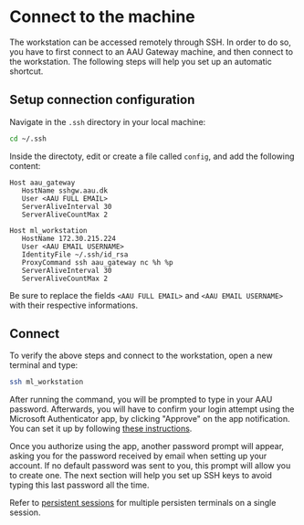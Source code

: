 # Connect to the machine

The workstation can be accessed remotely through SSH. In order to do so, you have to first connect to an AAU Gateway machine, and then connect to the workstation. The following steps will help you set up an automatic shortcut.

## Setup connection configuration

Navigate in the `.ssh` directory in your local machine:

```bash
cd ~/.ssh
```

Inside the directoty, edit or create a file called `config`, and add the following content:

```text
Host aau_gateway
   HostName sshgw.aau.dk
   User <AAU FULL EMAIL>
   ServerAliveInterval 30
   ServerAliveCountMax 2

Host ml_workstation
   HostName 172.30.215.224
   User <AAU EMAIL USERNAME>
   IdentityFile ~/.ssh/id_rsa
   ProxyCommand ssh aau_gateway nc %h %p
   ServerAliveInterval 30
   ServerAliveCountMax 2
```

Be sure to replace the fields `<AAU FULL EMAIL>` and `<AAU EMAIL USERNAME>` with their respective informations.

## Connect

To verify the above steps and connect to the workstation, open a new terminal and type:

```bash
ssh ml_workstation
```

After running the command, you will be prompted to type in your AAU password.
Afterwards, you will have to confirm your login attempt using the Microsoft Authenticator app, by clicking "Approve" on the app notification. 
You can set it up by following [these instructions](https://www.en.its.aau.dk/instructions/Username+and+password/Azure+MFA/).

Once you authorize using the app, another password prompt will appear, asking you for the password received by email when setting up your account.
If no default password was sent to you, this prompt will allow you to create one.
The next section will help you set up SSH keys to avoid typing this last password all the time.

Refer to [persistent sessions](../usage/tmux-persistent-sessions.md) for multiple persisten terminals on a single session. 


